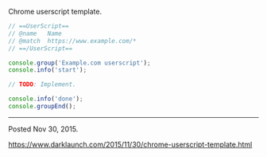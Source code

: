 Chrome userscript template.

```javascript
// ==UserScript==
// @name   Name
// @match  https://www.example.com/*
// ==/UserScript==

console.group('Example.com userscript');
console.info('start');

// TODO: Implement.

console.info('done');
console.groupEnd();
```

---

Posted Nov 30, 2015.

https://www.darklaunch.com/2015/11/30/chrome-userscript-template.html